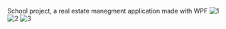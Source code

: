 School project, a real estate manegment application made with WPF
![1](https://github.com/MissPixxie/Real-Estate-Management-WPF/assets/78534885/8b8b8f10-a8bc-4466-bb47-4ea176e928b4)
![2](https://github.com/MissPixxie/Real-Estate-Management-WPF/assets/78534885/4ce50d94-1564-4841-8495-0f074fce609f)
![3](https://github.com/MissPixxie/Real-Estate-Management-WPF/assets/78534885/3b24a94a-c65a-4251-9342-1ae7985d288d)
